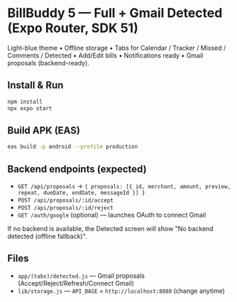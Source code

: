 # BillBuddy 5 — Full + Gmail Detected (Expo Router, SDK 51)

Light-blue theme • Offline storage • Tabs for Calendar / Tracker / Missed / Comments / Detected • Add/Edit bills • Notifications ready • Gmail proposals (backend-ready).

## Install & Run
```bash
npm install
npx expo start
```

## Build APK (EAS)
```bash
eas build -p android --profile production
```

## Backend endpoints (expected)
- `GET /api/proposals` → `{ proposals: [{ id, merchant, amount, preview, repeat, dueDate, endDate, messageId }] }`
- `POST /api/proposals/:id/accept`
- `POST /api/proposals/:id/reject`
- `GET /auth/google` (optional) — launches OAuth to connect Gmail

If no backend is available, the Detected screen will show "No backend detected (offline fallback)".

## Files
- `app/(tabs)/detected.js` — Gmail proposals (Accept/Reject/Refresh/Connect Gmail)
- `lib/storage.js` — `API_BASE` = `http://localhost:8080` (change anytime)
